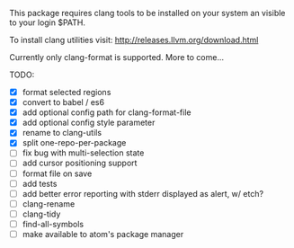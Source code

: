 This package requires clang tools to be installed on your system an visible to your login $PATH.

To install clang utilities visit: http://releases.llvm.org/download.html

Currently only clang-format is supported. More to come...

TODO:
  - [x] format selected regions
  - [x] convert to babel / es6
  - [x] add optional config path for clang-format-file
  - [x] add optional config style parameter
  - [x] rename to clang-utils
  - [x] split one-repo-per-package
  - [ ] fix bug with multi-selection state
  - [ ] add cursor positioning support
  - [ ] format file on save
  - [ ] add tests
  - [ ] add better error reporting with stderr displayed as alert, w/ etch?
  - [ ] clang-rename
  - [ ] clang-tidy
  - [ ] find-all-symbols
  - [ ] make available to atom's package manager
